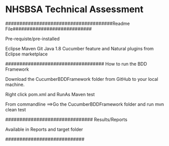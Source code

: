 # NHSBSA Technical Assessment
######################################Readme File############################

Pre-requiste/pre-installed

Eclipse 
Maven
Git
Java 1.8
Cucumber feature and Natural plugins from Eclipse marketplace

###################################
How to run the BDD Framework

Download the CucumberBDDFramework folder from GitHub to your local machine.

Right click pom.xml and RunAs Maven test

From commandline ==>Go the CucumberBDDFramework folder and run mvn clean test

###############################
Results/Reports

Available in Reports and target folder

############################
